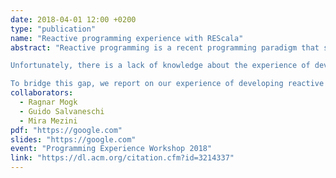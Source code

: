 ```yaml
---
date: 2018-04-01 12:00 +0200
type: "publication"
name: "Reactive programming experience with REScala"
abstract: "Reactive programming is a recent programming paradigm that specifically targets reactive applications. Over the years, a number of reactive languages have been proposed, with different combinations of features, and various target domains.

Unfortunately, there is a lack of knowledge about the experience of developing software applications with reactive languages. As a result, a number of design choices in reactive programming languages remain disconnected from experience and the applicability of reactive programming to various domains remains unclear.

To bridge this gap, we report on our experience of developing reactive applications as well as teaching reactive programming in REScala, which we collected over several years of research and practice."
collaborators:
  - Ragnar Mogk
  - Guido Salvaneschi
  - Mira Mezini
pdf: "https://google.com"
slides: "https://google.com"
event: "Programming Experience Workshop 2018"
link: "https://dl.acm.org/citation.cfm?id=3214337"
---
```

